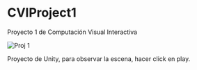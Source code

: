 # CVIProject1
Proyecto 1 de Computación Visual Interactiva


![Proj 1](https://i.imgur.com/DwQ4uvK.png)

Proyecto de Unity, para observar la escena, hacer click en play.
